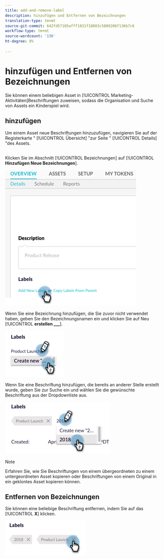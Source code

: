 ```yaml
---
title: add-and-remove-label
description: hinzufügen und Entfernen von Bezeichnungen
translation-type: tm+mt
source-git-commit: 642fd57105afff1031f18883c5809206f136b7c6
workflow-type: tm+mt
source-wordcount: '136'
ht-degree: 0%

---
```



# hinzufügen und Entfernen von Bezeichnungen

Sie können einem beliebigen Asset in [!UICONTROL Marketing-Aktivitäten]Beschriftungen zuweisen, sodass die Organisation und Suche von Assets ein Kinderspiel wird.

## hinzufügen

Um einem Asset neue Beschriftungen hinzuzufügen, navigieren Sie auf der Registerkarte &quot; [!UICONTROL Übersicht] &quot;zur Seite &quot; [!UICONTROL Details] &quot;des Assets.
<br> 

Klicken Sie im Abschnitt [!UICONTROL Bezeichnungen] auf [!UICONTROL **Hinzufügen Neue Bezeichnungen**].

![Bild eins](/help/sky/assets/labels/add-and-remove-labels/add-and-remove-labels-1.jpg)

Wenn Sie eine Bezeichnung hinzufügen, die Sie zuvor nicht verwendet haben, geben Sie den Bezeichnungsnamen ein und klicken Sie auf Neu [!UICONTROL **erstellen ___**].

![Bild zwei](/help/sky/assets/labels/add-and-remove-labels/add-and-remove-labels-2.jpg)

Wenn Sie eine Beschriftung hinzufügen, die bereits an anderer Stelle erstellt wurde, geben Sie zur Suche ein und wählen Sie die gewünschte Beschriftung aus der Dropdownliste aus.

![Bild drei](/help/sky/assets/labels/add-and-remove-labels/add-and-remove-labels-3.jpg)

>[!NOTE]
>
>Erfahren Sie, wie Sie Beschriftungen von einem übergeordneten zu einem untergeordneten Asset kopieren oder Beschriftungen von einem Original in ein geklontes Asset kopieren können.

## Entfernen von Bezeichnungen

Sie können eine beliebige Beschriftung entfernen, indem Sie auf das [!UICONTROL **X**] klicken.

![Bild vier](/help/sky/assets/labels/add-and-remove-labels/add-and-remove-labels-4.jpg)
